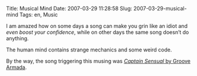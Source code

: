 Title: Musical Mind
Date: 2007-03-29 11:28:58
Slug: 2007-03-29-musical-mind
Tags: en, Music


I am amazed how on some days a song can make you grin like an idiot and _even
boost your confidence_, while on other days the same song doesn’t do anything.

The human mind contains strange mechanics and some weird code.

By the way, the song triggering this musing was [_Captain Sensual_ by Groove
Armada][1].

   [1]: http://www.last.fm/music/Groove+Armada/_/Captain+Sensual+%28Remix%29
